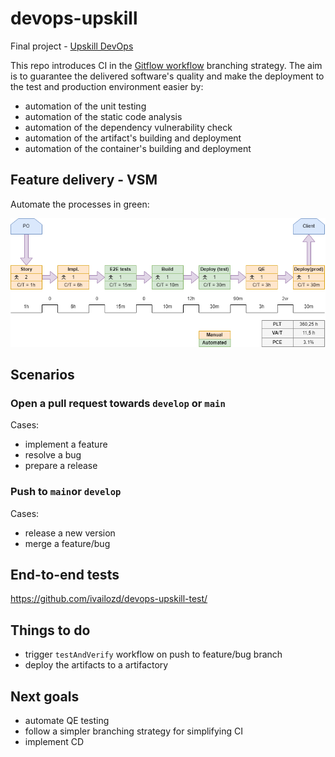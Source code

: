 # devops-upskill
Final project - [Upskill DevOps](https://www.telerikacademy.com/upskill/devops)

This repo introduces CI in the [Gitflow workflow](https://www.atlassian.com/git/tutorials/comparing-workflows/gitflow-workflow) branching strategy. 
The aim is to guarantee the delivered software's quality and make the deployment to the test and production environment easier by:
- automation of the unit testing
- automation of the static code analysis
- automation of the dependency vulnerability check
- automation of the artifact's building and deployment
- automation of the container's building and deployment

## Feature delivery - VSM

Automate the processes in green:

![vsm](./src/main/resources/static/vsm.png)

## Scenarios

### Open a pull request towards `develop` or `main`
Cases:
* implement a feature
* resolve a bug
* prepare a release

### Push to `main`or `develop`
Cases:
* release a new version
* merge a feature/bug

## End-to-end tests
https://github.com/ivailozd/devops-upskill-test/

## Things to do
* trigger `testAndVerify` workflow on push to feature/bug branch
* deploy the artifacts to a artifactory

## Next goals
* automate QE testing
* follow a simpler branching strategy for simplifying CI
* implement CD